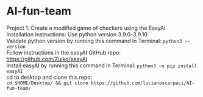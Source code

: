 # AI-fun-team
Project 1:
Create a modified game of checkers using the EasyAI \
Installation Instructions:
Use python version 3.9.0-3.9.10 \
Validate python version by running this command in Terminal:
```python3 --version``` \
Follow instructions in the easyAI GitHub repo: https://github.com/Zulko/easyAI \
Install easyAI by running this command in Terminal:
```python3 -m pip install easyAI``` \
cd to desktop and clone this repo: \
```cd $HOME/Desktop/ && git clone https://github.com/lucianoscarpaci/AI-fun-team/```



